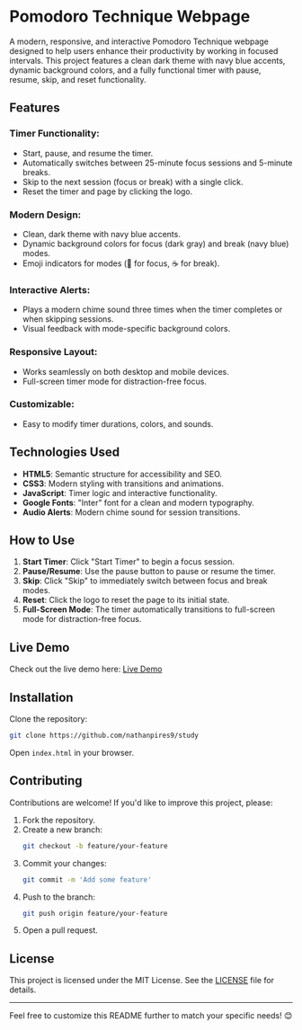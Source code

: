 # Pomodoro Technique Webpage

A modern, responsive, and interactive Pomodoro Technique webpage designed to help users enhance their productivity by working in focused intervals. This project features a clean dark theme with navy blue accents, dynamic background colors, and a fully functional timer with pause, resume, skip, and reset functionality.

## Features

### Timer Functionality:
- Start, pause, and resume the timer.
- Automatically switches between 25-minute focus sessions and 5-minute breaks.
- Skip to the next session (focus or break) with a single click.
- Reset the timer and page by clicking the logo.

### Modern Design:
- Clean, dark theme with navy blue accents.
- Dynamic background colors for focus (dark gray) and break (navy blue) modes.
- Emoji indicators for modes (🎯 for focus, ☕️ for break).

### Interactive Alerts:
- Plays a modern chime sound three times when the timer completes or when skipping sessions.
- Visual feedback with mode-specific background colors.

### Responsive Layout:
- Works seamlessly on both desktop and mobile devices.
- Full-screen timer mode for distraction-free focus.

### Customizable:
- Easy to modify timer durations, colors, and sounds.

## Technologies Used
- **HTML5**: Semantic structure for accessibility and SEO.
- **CSS3**: Modern styling with transitions and animations.
- **JavaScript**: Timer logic and interactive functionality.
- **Google Fonts**: "Inter" font for a clean and modern typography.
- **Audio Alerts**: Modern chime sound for session transitions.

## How to Use
1. **Start Timer**: Click "Start Timer" to begin a focus session.
2. **Pause/Resume**: Use the pause button to pause or resume the timer.
3. **Skip**: Click "Skip" to immediately switch between focus and break modes.
4. **Reset**: Click the logo to reset the page to its initial state.
5. **Full-Screen Mode**: The timer automatically transitions to full-screen mode for distraction-free focus.

## Live Demo
Check out the live demo here: [Live Demo](https://nathanpires9.github.io/study/) 

## Installation

Clone the repository:

```bash
git clone https://github.com/nathanpires9/study
```

Open `index.html` in your browser.

## Contributing
Contributions are welcome! If you'd like to improve this project, please:

1. Fork the repository.
2. Create a new branch:
   ```bash
   git checkout -b feature/your-feature
   ```
3. Commit your changes:
   ```bash
   git commit -m 'Add some feature'
   ```
4. Push to the branch:
   ```bash
   git push origin feature/your-feature
   ```
5. Open a pull request.

## License
This project is licensed under the MIT License. See the [LICENSE](LICENSE) file for details.

---

Feel free to customize this README further to match your specific needs! 😊
